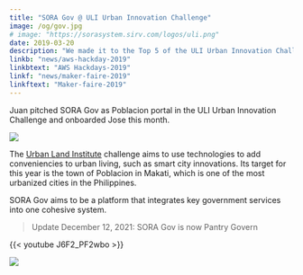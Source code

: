 ```yaml
---
title: "SORA Gov @ ULI Urban Innovation Challenge"
image: /og/gov.jpg
# image: "https://sorasystem.sirv.com/logos/uli.png"
date: 2019-03-20
description: "We made it to the Top 5 of the ULI Urban Innovation Challenge"
linkb: "news/aws-hackday-2019"
linkbtext: "AWS Hackdays-2019"
linkf: "news/maker-faire-2019"
linkftext: "Maker-faire-2019"
---
```


Juan pitched SORA Gov as Poblacion portal in the ULI Urban Innovation Challenge and onboarded Jose this month.

![](https://sorasystem.sirv.com/logos/uli.png)

The [Urban Land Institute](https://uli.org) challenge aims to use technologies to add conveniencies to urban living, such as smart city innovations. Its target for this year is the town of Poblacion in Makati, which is one of the most urbanized cities in the Philippines. 

SORA Gov aims to be a platform that integrates key government services into one cohesive system. 

<!-- > Update August 2021: SORA Gov is now part of [Hub](/home).  -->

> Update December 12, 2021: SORA Gov is now Pantry Govern

{{< youtube J6F2_PF2wbo >}}

![](/og/gov.jpg)

